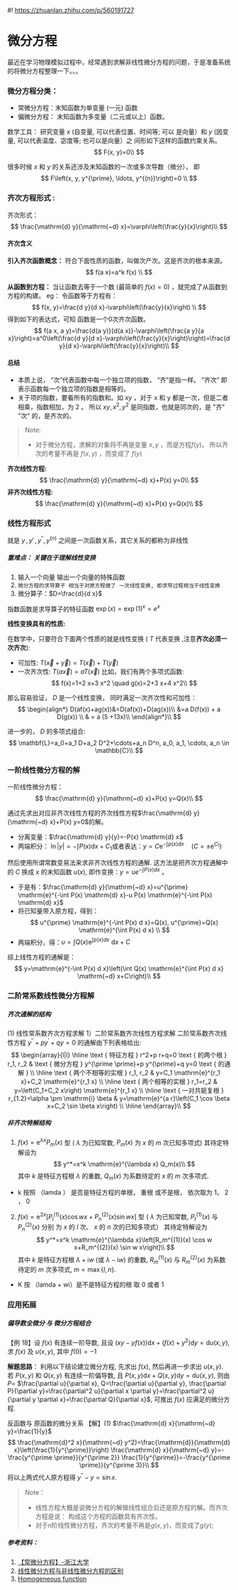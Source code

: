 #! https://zhuanlan.zhihu.com/p/560191727
# 微分方程

最近在学习物理模拟过程中，经常遇到求解非线性微分方程的问题，于是准备系统的将微分方程整理一下。。。

### 微分方程分类：
* 常微分方程：末知函数为单变量 (一元) 函数
* 偏微分方程： 末知函数为多变量（二元或以上）函数。

数学工具： 研究变量 $x$ (自变量, 可以代表位置、时间等; 可以 是向量）和 $y$ (因变量, 可以代表温度、宓度等; 也可以是向量）之 间形如下这样的函数约束关系。
$$
F(x, y)=0\\
$$

很多时候 $x$ 和 $y$ 的关系还涉及末知函数的一次或多次导数（微分）， 即
$$
F\left(x, y, y^{\prime}, \ldots, y^{(n)}\right)=0 \\
$$

### 齐次方程形式 :
齐次形式：
$$
\frac{\mathrm{d} y}{\mathrm{~d} x}=\varphi\left(\frac{y}{x}\right)\\
$$
#### 齐次含义
**引入齐次函数概念：** 符合下面性质的函数，叫做次产次。这是齐次的根本来源。
$$
f(a x)=a^k f(x) \\
$$


**从函数到方程：** 当让函数去等于一个数 (最简单的 $f(x)=0)$ ，就完成了从函数到方程的构建。
eg： 令函数等于方程有： 
$$
f(x, y)=\frac{d y}{d x}-\varphi\left(\frac{y}{x}\right) \\
$$
得到如下的表达式，可知    函数是一个0次齐次函数。
$$
f(a x, a y)=\frac{d(a y)}{d(a x)}-\varphi\left(\frac{a y}{a x}\right)=a^0\left(\frac{d y}{d x}-\varphi\left(\frac{y}{x}\right)\right)=\frac{d y}{d x}-\varphi\left(\frac{y}{x}\right)\\
$$

#### 总结
* 本质上说， “次”代表函数中每一个独立项的指数， “齐”是指一样。 ”齐次“ 即表示函数每一个独立项的指数是相等的。
* 关于项的指数，要看所有的指数和。如 $x y$ ，对于 $\mathrm{x}$ 和  $\mathrm{y}$ 都是一次，但是二者相乘，指数相加，为 2 。 所以 $x y, x^2, y^2$ 是同指数，也就是同次的，是 "齐" "次" 的，是齐次的。

>Note: 
>* 对于微分方程，求解的对象将不再是变量 $x, y$ ，而是方程$f(y)$。 所以齐次的考量不再是 $f(x, y)$ ，而变成了 $f(y)$



**齐次线性方程:**
$$
\frac{\mathrm{d} y}{\mathrm{~d} x}+P(x) y=0\\
$$
**非齐次线性方程:**
$$
\frac{\mathrm{d} y}{\mathrm{~d} x}+P(x) y=Q(x)\\
$$


### 线性方程形式
就是 $y\,, y\prime \,, y^{\prime\prime}, y^{(n)}$ 之间是一次函数关系，其它关系的都称为非线性

##### 重难点： 关键在于理解线性变换
1. 输入一个向量 输出一个向量的特殊函数
2. `微分方程的求导算子 相当于对原方程做了 一次线性变换, 即求导过程相当于线性变换`
3. 微分算子：$D=\frac{d}{d x}$

指数函数是求导算子的特征函数
$\exp (x)=\exp (1)^x=e^x$

**线性变换具有的性质:**

在数学中，只要符合下面两个性质的就是线性变换 ( $T$ 代表变换 ,注意**齐次必须一次齐次**):
- 可加性: $T(\vec{x}+\vec{y})=T(\vec{x})+T(\vec{y})$
- 一次齐次性: $T(a \vec{x})=a T(\vec{x})$
比如，我们有两个多项式函数:
$$
f(x)=1+2 x+3 x^2 \quad g(x)=2+3 x+4 x^2\\
$$

那么容易验证， $D$ 是一个线性变换， 同时满足一次齐次性和可加性：
$$
\begin{align*}
    D(af(x)+ag(x))&=D(af(x))+D(ag(x))\\
    &=a D(f(x)) + a D(g(x)) \\
    & = a (5 +13x)\\
\end{align*}\\
$$

进一步的， $D$ 的多项式组合:
$$
\mathbf{L}=a_0+a_1 D+a_2 D^2+\cdots+a_n D^n, a_0, a_1, \cdots, a_n \in \mathbb{C}\\
$$

### 一阶线性微分方程的解

一阶线性微分方程：
$$
\frac{\mathrm{d} y}{\mathrm{~d} x}+P(x) y=Q(x)\\
$$

通过先求出对应非齐次线性方程的齐次线性方程$\frac{\mathrm{d} y}{\mathrm{~d} x}+P(x) y=0$的解。
* 分离变量：$\frac{\mathrm{d} y}{y}=-P(x) \mathrm{d} x$
* 两端积分： $\ln |y|=-\int P(x) \mathrm{d} x+C_1$或者表达：$y=C \mathrm{e}^{-\int p(x) d x} \quad\left(C=\pm \mathrm{e}^{C_1}\right)$

然后使用所谓常数变易法来求非齐次线性方程的通解. 这方法是把齐次方程通解中的 $C$ 换成 $x$ 的末知函数 $u(x)$, 即作变换：$y=u e^{-\int P(x) d x}$ 。
* 于是有：$\frac{\mathrm{d} y}{\mathrm{~d} x}=u^{\prime} \mathrm{e}^{-\int P(x) \mathrm{d} x}-u P(x) \mathrm{e}^{-\int P(x) \mathrm{d} x}$
* 将已知量带入原方程，得到：
$$
u^{\prime} \mathrm{e}^{-\int P(x) d x}=Q(x), u^{\prime}=Q(x) \mathrm{e}^{\int P(x) d x} \\
$$
* 两端积分，得：$u=\int Q(x) \mathrm{e}^{\int p(x) d x} \mathrm{~d} x+C$

综上线性方程的通解是：
$$
y=\mathrm{e}^{-\int P(x) d x}\left(\int Q(x) \mathrm{e}^{\int P(x) d x} \mathrm{~d} x+C\right)\\
$$
### 二阶常系数线性微分方程解
##### 齐次通解的结构

(1) 线性常系数齐次方程求解
1）二阶常系数齐次线性方程求解
二阶常系数齐次线性方程 $y^{\prime \prime}+p y^{\prime}+q y=0$ 的通解由下列表格给出:
$$
\begin{array}{l|l}
\hline \text { 特征方程 } r^2+p r+q=0 \text { 的两个根 } r_1, r_2 & \text { 微分方程 } y^{\prime \prime}+p y^{\prime}+q y=0 \text { 的通解 } \\
\hline \text { 两个不相等的实根 } r_1, r_2 & y=C_1 \mathrm{e}^{r_1 x}+C_2 \mathrm{e}^{r_1 x} \\
\hline \text { 两个相等的实根 } r_1=r_2 & y=\left(C_1+C_2 x\right) \mathrm{e}^{r_1 x} \\
\hline \text { 一对共轭复根 } r_{1.2}=\alpha \pm \mathrm{i} \beta & y=\mathrm{e}^{a r}\left(C_1 \cos \beta x+C_2 \sin \beta x\right) \\
\hline
\end{array}\\
$$

##### 非齐次特解结构
1) $f(x)=\mathrm{e}^{\lambda x} P_m(x)$ 型 ( $\lambda$ 为已知常数, $P_m(x)$ 为 $x$ 的 $m$ 次已知多项式) 其待定特解设为
$$
y^*=x^k \mathrm{e}^{\lambda x} Q_m(x)\\
$$
其中 $k$ 是特征方程根 $\lambda$ 的重数, $Q_m(x)$ 为系数待定的 $x$ 的 $m$ 次多项式.
* k 按照 （lamda ） 是否是特征方程的单根， 重根 或不是根， 依次取为 1， 2 ， 0

2) $f(x)=\mathrm{e}^{2 x}\left[P_l^{(1)}(x) \cos w x+P_n^{(2)}(x) \sin w x\right]$ 型 ( $\lambda$ 为已知常数, $P_t^{(1)}(x)$ 与 $P_n^{(2)}(x)$ 分别 为 $x$ 的 $l$ 次、 $x$ 的 $n$ 次的已知多项式）
其待定特解设为
$$
y^*=x^k \mathrm{e}^{\lambda x}\left[R_m^{(1)}(x) \cos w x+R_m^{(2)}(x) \sin w x\right]\\
$$
其中 $k$ 是特征方程根 $\lambda+\mathrm{i} w$ (或 $\lambda-\mathrm{i} w)$ 的重数, $R_m^{(1)}(x)$ 与 $R_m^{(2)}(x)$ 为系数待定的 $m$ 次多项式, $m=\max \{l, n\} .$
* K 按 （lamda + wi）是不是特征方程的根 取 0 或者 1

### 应用拓展
##### 偏导数全微分 与 微分方程结合
【例 18】设 $f(x)$ 有连续一阶导数, 且设 $(x y-y f(x)) \mathrm{d} x+\left(f(x)+y^2\right) \mathrm{d} y=\mathrm{d} u(x, y)$, 求 $f(x)$ 及 $u(x, y)$, 其中 $f(0)=-1$

**解题思路**： 利用以下结论建立微分方程, 先求出 $f(x)$, 然后再进一步求出 $u(x, y)$. 若 $P(x, y)$ 和 $Q(x, y)$ 有连续一阶偏导数, 且 $P(x, y) \mathrm{d} x+Q(x, y) \mathrm{d} y=\mathrm{d} u(x, y)$, 则由 $P=$ $\frac{\partial u}{\partial x}, Q=\frac{\partial u}{\partial y}, \frac{\partial P}{\partial y}=\frac{\partial^2 u}{\partial x \partial y}=\frac{\partial^2 u}{\partial y \partial x}=\frac{\partial Q}{\partial x}$, 可推出 $f(x)$ 应满足的微分方程.

反函数与 原函数的微分关系
【解】(1) $\frac{\mathrm{d} x}{\mathrm{~d} y}=\frac{1}{y}$
$$
\frac{\mathrm{d}^2 x}{\mathrm{~d} y^2}=\frac{\mathrm{d}}{\mathrm{d} x}\left(\frac{1}{y^{\prime}}\right) \frac{\mathrm{d} x}{\mathrm{~d} y}=-\frac{y^{\prime \prime}}{y^{\prime 2}} \frac{1}{y^{\prime}}=-\frac{y^{\prime \prime}}{y^{\prime 3}}\\
$$
将以上两式代人原方程得 $y^{\prime \prime}-y=\sin x$.
>Note： 
>* 线性方程大概是说微分方程的解做线性组合后还是原方程的解。而齐次方程是说： 构成这个方程的函数具有齐次性。
>* 对于n阶线性微分方程，齐次的考量不再是$g(x,y)$，而变成了$g(y)$;



##### 参考资料：
1. [【常微分方程】-浙江大学](https://www.bilibili.com/video/BV1y7411E7hp?p=2&spm_id_from=333.1007.top_right_bar_window_history.content.click&vd_source=1a163e481fb12c5b6ca8a57f994c1d73)
2. [线性微分方程与非线性微分方程的区别](https://www.zhihu.com/question/40919950)
3. [Homogeneous function](https://en.wikipedia.org/wiki/Homogeneous_function)
